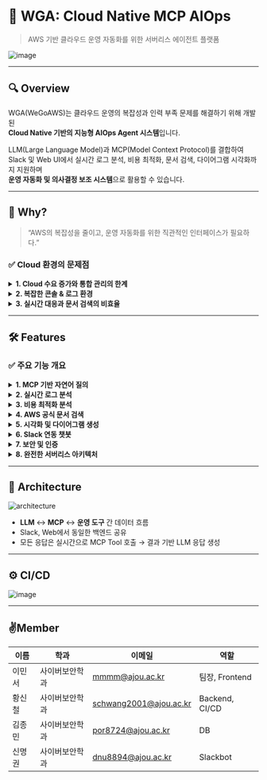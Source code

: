 # 🤖 WGA: Cloud Native MCP AIOps
> AWS 기반 클라우드 운영 자동화를 위한 서버리스 에이전트 플랫폼

![image](https://github.com/user-attachments/assets/66731b3c-754c-4cf2-9c31-cfd0371767c1)

---

## 🔍 Overview

WGA(WeGoAWS)는 클라우드 운영의 복잡성과 인력 부족 문제를 해결하기 위해 개발된  
**Cloud Native 기반의 지능형 AIOps Agent 시스템**입니다.

LLM(Large Language Model)과 MCP(Model Context Protocol)를 결합하여  
Slack 및 Web UI에서 실시간 로그 분석, 비용 최적화, 문서 검색, 다이어그램 시각화까지 지원하며  
**운영 자동화 및 의사결정 보조 시스템**으로 활용할 수 있습니다.

---

## 🤔 Why?

> “AWS의 복잡성을 줄이고, 운영 자동화를 위한 직관적인 인터페이스가 필요하다.”

### ✅ Cloud 환경의 문제점
<details><summary><b>1. Cloud 수요 증가와 통합 관리의 한계</b></summary>
  
- 클라우드 도입률 증가
- MSA 기반 파편화된 시스템 구조
- 통합 관리 어려움 & 전문 인력 부족
</details>

<details><summary><b>2. 복잡한 콘솔 & 로그 환경</b></summary>
  
- 다양한 서비스 콘솔 탐색과 학습 비용 부담
- CloudTrail, GuardDuty 등 로그의 분산
- Athena 쿼리 기반 분석의 진입 장벽
</details>

<details><summary><b>3. 실시간 대응과 문서 검색의 비효율</b></summary>
  
- CloudWatch 대시보드 분산
- 문서 검색 시 다국어 처리, 최신성 부족
</details>

---

## 🛠️ Features

### ✅ 주요 기능 개요
<details><summary><b>1. MCP 기반 자연어 질의</b></summary>

- Claude 3.7 Sonnet 등 다양한 모델 연동
- 문맥 기반 멀티턴 대화 및 세션 관리
- LLM ↔ MCP ↔ 로그 분석 도구 자동 연동

</details>

<details><summary><b>2. 실시간 로그 분석</b></summary>

- CloudTrail, GuardDuty, Lambda 등 통합 로그 접근
- 시간/사용자/IP 단위 분석, SQL 자동 생성
- 보안 이상 징후 탐지 및 시각화 지원

</details>

<details><summary><b>3. 비용 최적화 분석</b></summary>

- 일별/지역별/서비스별 비용 Breakdown
- 인스턴스 타입별 추천, 비용 급증 탐지
- 트렌드 기반 비용 시각화

</details>

<details><summary><b>4. AWS 공식 문서 검색</b></summary>

- 공식 문서 자동 검색 및 질문 기반 추천
- 한국어 번역 및 요약 제공 (기술 용어 보존)
- 페이지네이션 지원

</details>

<details><summary><b>5. 시각화 및 다이어그램 생성</b></summary>

- 차트 15종 지원 (Line, Bar, Pie, Network 등)
- AWS 아키텍처 다이어그램 자동 생성
- Python Diagrams 기반, 한글 폰트 설정

</details>

<details><summary><b>6. Slack 연동 챗봇</b></summary>

- `/models` 명령어로 모델 선택
- 대화 히스토리 기반 연속 질의
- 사용자 인증 기반 보안 통신

</details>

<details><summary><b>7. 보안 및 인증</b></summary>

- AWS Cognito, IAM 기반 인증/인가
- OAuth 2.0 및 OIDC 지원
- CORS 정책 기반 도메인 보호

</details>

<details><summary><b>8. 완전한 서버리스 아키텍처</b></summary>

- Lambda 기반 마이크로서비스 구성
- CloudFormation 기반 IaC 완전 자동화
- Amplify + CodeBuild + S3 + API Gateway 통합

</details>

---

## 🧩 Architecture

![architecture](https://github.com/user-attachments/assets/2dea6181-5280-46ec-a144-55a413020ffd)

- **LLM** ↔ **MCP** ↔ **운영 도구** 간 데이터 흐름
- Slack, Web에서 동일한 백엔드 공유
- 모든 응답은 실시간으로 MCP Tool 호출 → 결과 기반 LLM 응답 생성

---

## ⚙ CI/CD
![image](https://github.com/user-attachments/assets/2cabbaa7-b921-4330-9a5a-ccaa33ec56da)

---

## ✌️Member
| 이름 | 학과 | 이메일 | 역할 |
| --- | --- | --- | --- |
| 이민서 | 사이버보안학과 | mmmm@ajou.ac.kr | 팀장, Frontend |
| 황신철 | 사이버보안학과 | schwang2001@ajou.ac.kr | Backend, CI/CD |
| 김종민 | 사이버보안학과 | por8724@ajou.ac.kr | DB |
| 신명권 | 사이버보안학과 | dnu8894@ajou.ac.kr | Slackbot |
